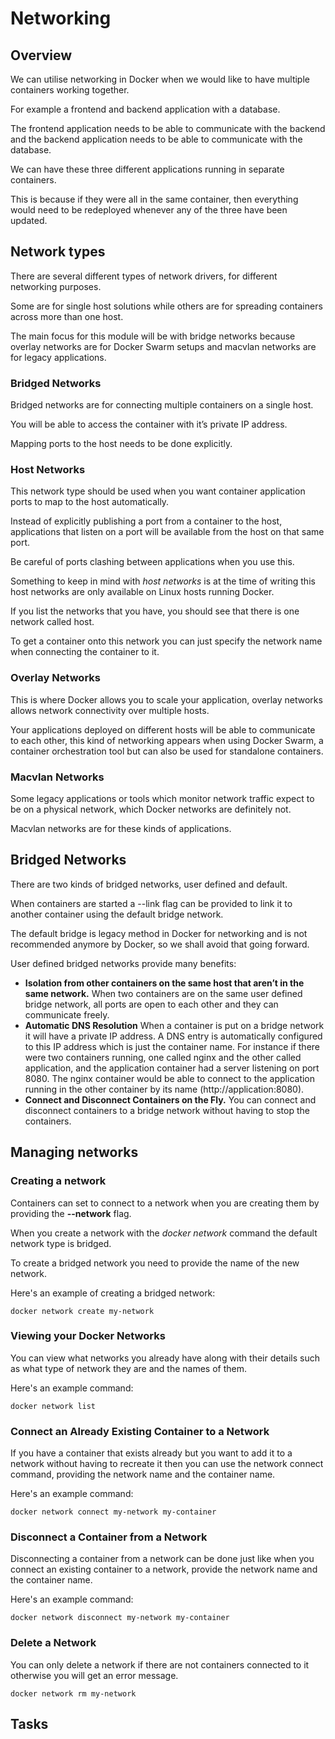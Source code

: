 # Networking

## Overview

We can utilise networking in Docker when we would like to have multiple containers working together. 

For example a frontend and backend application with a database. 

The frontend application needs to be able to communicate with the backend and the backend application needs to be able to communicate with the database.

We can have these three different applications running in separate containers. 

This is because if they were all in the same container, then everything would need to be redeployed whenever any of the three have been updated.

## Network types

There are several different types of network drivers, for different networking purposes. 

Some are for single host solutions while others are for spreading containers across more than one host. 

The main focus for this module will be with bridge networks because overlay networks are for Docker Swarm setups and macvlan networks are for legacy applications.

### Bridged Networks

Bridged networks are for connecting multiple containers on a single host. 

You will be able to access the container with it’s private IP address. 

Mapping ports to the host needs to be done explicitly.

### Host Networks

This network type should be used when you want container application ports to map to the host automatically. 

Instead of explicitly publishing a port from a container to the host, applications that listen on a port will be available from the host on that same port. 

Be careful of ports clashing between applications when you use this.

Something to keep in mind with *host networks* is at the time of writing this host networks are only available on Linux hosts running Docker. 

If you list the networks that you have, you should see that there is one network called host. 

To get a container onto this network you can just specify the network name when connecting the container to it.

### Overlay Networks

This is where Docker allows you to scale your application, overlay networks allows network connectivity over multiple hosts. 

Your applications deployed on different hosts will be able to communicate to each other, this kind of networking appears when using Docker Swarm, a container orchestration tool but can also be used for standalone containers.

### Macvlan Networks

Some legacy applications or tools which monitor network traffic expect to be on a physical network, which Docker networks are definitely not. 

Macvlan networks are for these kinds of applications.

## Bridged Networks

There are two kinds of bridged networks, user defined and default. 

When containers are started a --link flag can be provided to link it to another container using the default bridge network. 

The default bridge is legacy method in Docker for networking and is not recommended anymore by Docker, so we shall avoid that going forward.

User defined bridged networks provide many benefits:

* **Isolation from other containers on the same host that aren’t in the same network.**
  When two containers are on the same user defined bridge network, all ports are open to each other and they can communicate freely.
* **Automatic DNS Resolution**
  When a container is put on a bridge network it will have a private IP address. 
  A DNS entry is automatically configured to this IP address which is just the container name. 
  For instance if there were two containers running, one called nginx and the other called application, and the application container had a server listening on port 8080. 
  The nginx container would be able to connect to the application running in the other container by its name (http://application:8080).
* **Connect and Disconnect Containers on the Fly.**
  You can connect and disconnect containers to a bridge network without having to stop the containers.
  
## Managing networks

### Creating a network

Containers can set to connect to a network when you are creating them by providing the **--network** flag.

When you create a network with the *docker network* command the default network type is bridged. 

To create a bridged network you need to provide the name of the new network.

Here's an example of creating a bridged network:

`docker network create my-network`

### Viewing your Docker Networks

You can view what networks you already have along with their details such as what type of network they are and the names of them.

Here's an example command:

`docker network list`

### Connect an Already Existing Container to a Network

If you have a container that exists already but you want to add it to a network without having to recreate it then you can use the network connect command, providing the network name and the container name.

Here's an example command:

`docker network connect my-network my-container`

### Disconnect a Container from a Network

Disconnecting a container from a network can be done just like when you connect an existing container to a network, provide the network name and the container name.

Here's an example command:

`docker network disconnect my-network my-container`

### Delete a Network

You can only delete a network if there are not containers connected to it otherwise you will get an error message.

`docker network rm my-network`
  
## Tasks